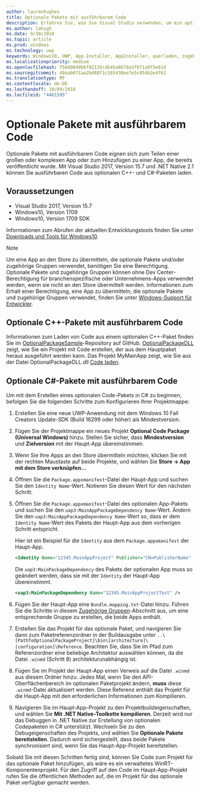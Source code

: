 ```yaml
---
author: laurenhughes
title: Optionale Pakete mit ausführbarem Code
description: Erfahren Sie, wie Sie Visual Studio verwenden, um ein optionales Paket mit ausführbarem Code zu erstellen.
ms.author: lahugh
ms.date: 9/30/2018
ms.topic: article
ms.prod: windows
ms.technology: uwp
keywords: Windows10, UWP, App-Installer, AppInstaller, querladen, zugehörige Gruppe, optionale Pakete
ms.localizationpriority: medium
ms.openlocfilehash: f5660649b6f82135cdb45a8678a3f871a0f5e61d
ms.sourcegitcommit: 49aab071aa2bd88f1c165438ee7e5c854b3e4f61
ms.translationtype: MT
ms.contentlocale: de-DE
ms.lasthandoff: 10/09/2018
ms.locfileid: "4461595"
---
```

# <a name="optional-packages-with-executable-code"></a>Optionale Pakete mit ausführbarem Code
 
Optionale Pakete mit ausführbarem Code eignen sich zum Teilen einer großen oder komplexen App oder zum Hinzufügen zu einer App, die bereits veröffentlicht wurde. Mit Visual Studio 2017, Version 15.7 und .NET Native 2.1 können Sie ausführbaren Code aus optionalen C++- und C#-Paketen laden.

## <a name="prerequisites"></a>Voraussetzungen
- Visual Studio 2017, Version 15.7
- Windows10, Version 1709
- Windows10, Version 1709 SDK

Informationen zum Abrufen der aktuellen Entwicklungstools finden Sie unter [Downloads und Tools für Windows10](https://developer.microsoft.com/windows/downloads). 

> [!NOTE]
> Um eine App an den Store zu übermitteln, die optionale Pakete und/oder zugehörige Gruppen verwendet, benötigen Sie eine Berechtigung. Optionale Pakete und zugehörige Gruppen können ohne Dev Center-Berechtigung für branchenspezifische oder Unternehmens-Apps verwendet werden, wenn sie nicht an den Store übermittelt werden. Informationen zum Erhalt einer Berechtigung, eine App zu übermitteln, die optionale Pakete und zugehörige Gruppen verwendet, finden Sie unter [Windows-Support für Entwickler](https://developer.microsoft.com/windows/support).

## <a name="c-optional-packages-with-executable-code"></a>Optionale C++-Pakete mit ausführbarem Code

Informationen zum Laden von Code aus einem optionalen C++-Paket finden Sie im [OptionalPackageSample](https://github.com/AppInstaller/OptionalPackageSample)-Repository auf GitHub. [OptionalPackageDLL](https://github.com/AppInstaller/OptionalPackageSample/tree/master/OptionalPackageDLL) zeigt, wie Sie ein Projekt mit Code erstellen, der aus dem Hauptpaket heraus ausgeführt werden kann. Das Projekt MyMainApp zeigt, wie Sie aus der Datei OptionalPackageDLL.dll [Code laden](https://github.com/AppInstaller/OptionalPackageSample/blob/bf6b4915ff1f3b8abfdaacb1ad9e77184c49fe18/MyMainApp/MainPage.xaml.cpp#L182).

## <a name="c-optional-packages-with-executable-code"></a>Optionale C#-Pakete mit ausführbarem Code

Um mit dem Erstellen eines optionalen Code-Pakets in C# zu beginnen, befolgen Sie die folgenden Schritte zum Konfigurieren Ihrer Projektmappe:

1. Erstellen Sie eine neue UWP-Anwendung mit dem Windows 10 Fall Creators Update-SDK (Build 16299 oder höher) als Mindestversion.

2. Fügen Sie der Projektmappe ein neues Projekt **Optional Code Package (Universal Windows)** hinzu. Stellen Sie sicher, dass **Mindestversion** und **Zielversion** mit der Haupt-App übereinstimmen.

3. Wenn Sie Ihre Apps an den Store übermitteln möchten, klicken Sie mit der rechten Maustaste auf beide Projekte, und wählen Sie **Store -> App mit dem Store verknüpfen...**

4. Öffnen Sie die `Package.appxmanifest`-Datei der Haupt-App und suchen Sie den `Identity Name`-Wert. Notieren Sie diesen Wert für den nächsten Schritt.

5. Öffnen Sie die `Package.appxmanifest`-Datei des optionalen App-Pakets und suchen Sie den `uap3:MainAppPackageDependency Name`-Wert. Ändern Sie den `uap3:MainAppPackageDependency Name`-Wert so, dass er dem `Identity Name`-Wert des Pakets der Haupt-App aus dem vorherigen Schritt entspricht. 

    Hier ist ein Beispiel für die `Identity` aus dem `Package.appxmanifest` der Haupt-App.
    ```XML
    <Identity Name="12345.MainAppProject" Publisher="CN=PublisherName" Version="1.0.0.0" />
    ```

    Die `uap3:MainPackageDependency` des Pakets der optionalen App muss so geändert werden, dass sie mit der `Identity` der Haupt-App übereinstimmt.
    ```XML
    <uap3:MainPackageDependency Name="12345.MainAppProjectTest" />
    ```

6. Fügen Sie der Haupt-App eine `Bundle.mapping.txt`-Datei hinzu. Führen Sie die Schritte in diesem [Zugehörige Gruppen](https://docs.microsoft.com/windows/uwp/packaging/optional-packages#related-sets)-Abschnitt aus, um eine entsprechende Gruppe zu erstellen, die beide Apps enthält. 

7. Erstellen Sie das Projekt für das optionale Paket, und navigieren Sie dann zum Paketreferenzordner in der Buildausgabe unter `..\[PathToOptionalPackageProject]\bin\[architecture]\[configuration]\Reference`. Beachten Sie, dass Sie im Pfad zum Referenzordner eine beliebige Architektur auswählen können, da die Datei `.winmd` (Schritt 8) architekturunabhängig ist.

8. Fügen Sie im Projekt der Haupt-App einen Verweis auf die Datei `.winmd` aus diesem Ordner hinzu. Jedes Mal, wenn Sie den API-Oberflächenbereich im optionalen Paketprojekt ändern, **muss** diese `.winmd`-Datei aktualisiert werden. Diese Referenz enthält das Projekt für die Haupt-App mit den erforderlichen Informationen zum Kompilieren.

9. Navigieren Sie im Haupt-App-Projekt zu den Projektbuildeigenschaften, und wählen Sie **Mit .NET Native-Toolkette kompilieren**. Derzeit wird nur das Debuggen in .NET Native zur Erstellung von optionalen Codepaketen in C# unterstützt. Wechseln Sie zu den Debugeigenschaften des Projekts, und wählen Sie **Optionale Pakete bereitstellen**. Dadurch wird sichergestellt, dass beide Pakete synchronisiert sind, wenn Sie das Haupt-App-Projekt bereitstellen.

Sobald Sie mit diesen Schritten fertig sind, können Sie Code zum Projekt für das optionale Paket hinzufügen, als wäre es ein verwaltetes WinRT-Komponentenprojekt. Für den Zugriff auf den Code im Haupt-App-Projekt rufen Sie die öffentlichen Methoden auf, die im Projekt für das optionale Paket verfügbar gemacht werden.